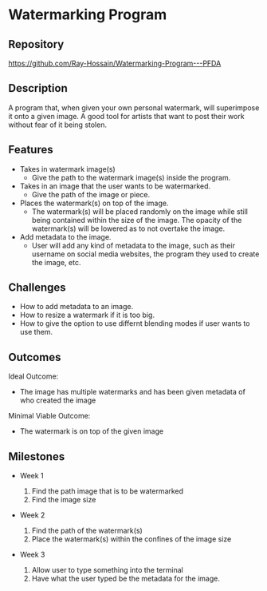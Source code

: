 # Watermarking Program

## Repository
<https://github.com/Ray-Hossain/Watermarking-Program---PFDA>

## Description
A program that, when given your own personal watermark, will superimpose it onto a given image. A good tool for artists that want to post their work without fear of it being stolen.

## Features
- Takes in watermark image(s)
	- Give the path to the watermark image(s) inside the program.
- Takes in an image that the user wants to be watermarked.
	- Give the path of the image or piece.
- Places the watermark(s) on top of the image.
	- The watermark(s) will be placed randomly on the image while still being contained within the size of the image. The opacity of the watermark(s) will be lowered as to not overtake the image.
- Add metadata to the image.
    - User will add any kind of metadata to the image, such as their username on social media websites, the program they used to create the image, etc.

## Challenges
- How to add metadata to an image.
- How to resize a watermark if it is too big.
- How to give the option to use differnt blending modes if user wants to use them.

## Outcomes
Ideal Outcome:
- The image has multiple watermarks and has been given metadata of who created the image

Minimal Viable Outcome:
- The watermark is on top of the given image

## Milestones

- Week 1
  1. Find the path image that is to be watermarked
  2. Find the image size

- Week 2
  1. Find the path of the watermark(s)
  2. Place the watermark(s) within the confines of the image size

- Week 3
  1. Allow user to type something into the terminal
  2. Have what the user typed be the metadata for the image.